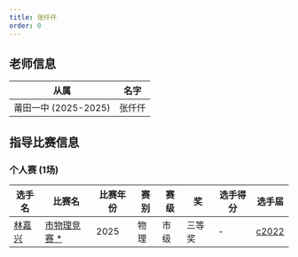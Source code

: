 ```yaml
---
title: 张仟仟
order: 0
---
```

## 老师信息
| 从属 | 名字 |
| ---- | ---- |
| 莆田一中 (2025-2025) | 张仟仟 |

## 指导比赛信息

### 个人赛 (1场)
| 选手名 | 比赛名 | 比赛年份 | 赛别 | 赛级 | 奖 | 选手得分 | 选手届 |
| ---- | ---- | ---- | ---- | ---- | ---- | ---- | ---- |
| [林嘉兴](/players/c2022/林嘉兴.md) | [市物理竞赛](/games/2025/市物理竞赛.md)[ *](/share/特殊比赛.html) | 2025 | 物理 | 市级 | 三等奖 | - | [c2022](/players/c2022/) |
